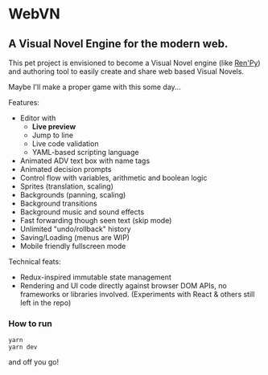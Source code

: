 # WebVN

## A Visual Novel Engine for the modern web.

This pet project is envisioned to become a Visual Novel engine
(like [Ren'Py](https://www.renpy.org/))
and authoring tool to easily create and share web based Visual Novels.

Maybe I'll make a proper game with this some day...

Features:

- Editor with
  - **Live preview**
  - Jump to line
  - Live code validation
  - YAML-based scripting language
- Animated ADV text box with name tags
- Animated decision prompts
- Control flow with variables, arithmetic and boolean logic
- Sprites (translation, scaling)
- Backgrounds (panning, scaling)
- Background transitions
- Background music and sound effects
- Fast forwarding though seen text (skip mode)
- Unlimited "undo/rollback" history
- Saving/Loading (menus are WIP)
- Mobile friendly fullscreen mode

Technical feats:

- Redux-inspired immutable state management
- Rendering and UI code directly against browser DOM APIs, no frameworks or
  libraries involved. (Experiments with React & others still left in the repo)

### How to run

```
yarn
yarn dev
```

and off you go!
